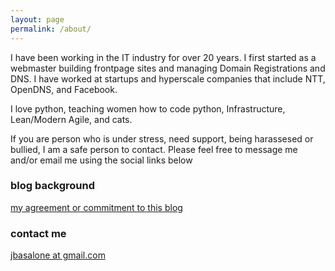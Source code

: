 ```yaml
---
layout: page
permalink: /about/
---
```



I have been working in the IT industry for over 20 years. I first started as a webmaster building frontpage sites and managing Domain Registrations and DNS. I have worked at startups and hyperscale companies that include NTT, OpenDNS, and Facebook.

I love python, teaching women how to code python, Infrastructure, Lean/Modern Agile, and cats. 

If you are person who is under stress, need support, being harassesed or bullied, I am a safe person to contact. Please feel free to message me and/or email me using the social links below

### blog background

[my agreement or commitment to this blog ](http://blog.pennyblack.io/Another-Day-Another-Blog/)

### contact me

[jbasalone at gmail.com](mailto:jbasalone@gmail.com)
